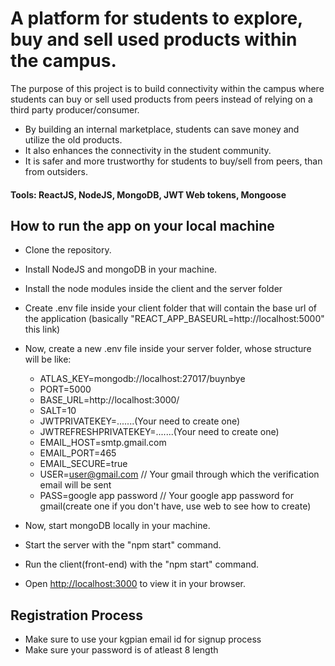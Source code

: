 # A platform for students to explore, buy and sell used products within the campus.

The purpose of this project is to build connectivity within the campus where students can buy or sell used products from peers instead of relying on a third party producer/consumer.

- By building an internal marketplace, students can save money and utilize the old products.
- It also enhances the connectivity in the student community.
- It is safer and more trustworthy for students to buy/sell from peers, than from outsiders.

#### Tools: ReactJS, NodeJS, MongoDB, JWT Web tokens, Mongoose

## How to run the app on your local machine

- Clone the repository.
- Install NodeJS and mongoDB in your machine.
- Install the node modules inside the client and the server folder
- Create .env file inside your client folder that will contain the base url of the application (basically "REACT_APP_BASEURL=http://localhost:5000" this link)
- Now, create a new .env file inside your server folder, whose structure will be like:

    - ATLAS_KEY=mongodb://localhost:27017/buynbye
    - PORT=5000
    - BASE_URL=http://localhost:3000/
    - SALT=10
    - JWTPRIVATEKEY=.......(Your need to create one)
    - JWTREFRESHPRIVATEKEY=.......(Your need to create one)
    - EMAIL_HOST=smtp.gmail.com
    - EMAIL_PORT=465
    - EMAIL_SECURE=true
    - USER=user@gmail.com     // Your gmail through which the verification email will be sent
    - PASS=google app password     // Your google app password for gmail(create one if you don't have, use web to see how to create)

- Now, start mongoDB locally in your machine.
- Start the server with the "npm start" command.
- Run the client(front-end) with the "npm start" command.
- Open [http://localhost:3000](http://localhost:3000) to view it in your browser.


## Registration Process
- Make sure to use your kgpian email id for signup process
- Make sure your password is of atleast 8 length

